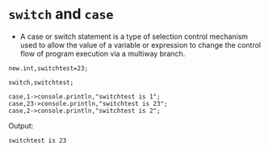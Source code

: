 # `switch` and `case`

- A case or switch statement is a type of selection control mechanism used to allow the value of a variable or expression to change the control flow of program execution via a multiway branch.

```pawn
new.int,switchtest=23;

switch,switchtest;

case,1->console.println,"switchtest is 1";
case,23->console.println,"switchtest is 23";
case,2->console.println,"switchtest is 2";
```

Output:

```
switchtest is 23
```